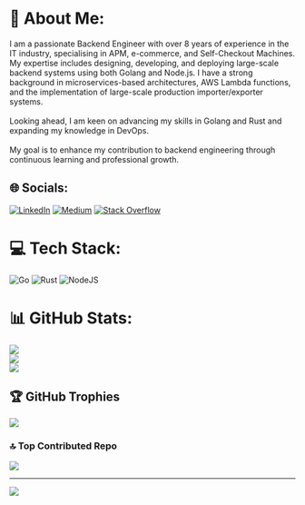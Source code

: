 # 💫 About Me:
I am a passionate Backend Engineer with over 8 years of experience in the IT industry, specialising in APM, e-commerce, and Self-Checkout Machines. My expertise includes designing, developing, and deploying large-scale backend systems using both Golang and Node.js. I have a strong background in microservices-based architectures, AWS Lambda functions, and the implementation of large-scale production importer/exporter systems.<br><br>Looking ahead, I am keen on advancing my skills in Golang and Rust and expanding my knowledge in DevOps. <br><br>My goal is to enhance my contribution to backend engineering through continuous learning and professional growth.


## 🌐 Socials:
[![LinkedIn](https://img.shields.io/badge/LinkedIn-%230077B5.svg?logo=linkedin&logoColor=white)](https://linkedin.com/in/nithinputhenveettil) [![Medium](https://img.shields.io/badge/Medium-12100E?logo=medium&logoColor=white)](https://medium.com/@@nithinputhenveettil) [![Stack Overflow](https://img.shields.io/badge/-Stackoverflow-FE7A16?logo=stack-overflow&logoColor=white)](https://stackoverflow.com/users/2632736) 

# 💻 Tech Stack:
![Go](https://img.shields.io/badge/go-%2300ADD8.svg?style=for-the-badge&logo=go&logoColor=white) ![Rust](https://img.shields.io/badge/rust-%23000000.svg?style=for-the-badge&logo=rust&logoColor=white) ![NodeJS](https://img.shields.io/badge/node.js-6DA55F?style=for-the-badge&logo=node.js&logoColor=white)
# 📊 GitHub Stats:
![](https://github-readme-stats.vercel.app/api?username=nithinputhenveettil&theme=dark&hide_border=false&include_all_commits=true&count_private=true)<br/>
![](https://github-readme-streak-stats.herokuapp.com/?user=nithinputhenveettil&theme=dark&hide_border=false)<br/>
![](https://github-readme-stats.vercel.app/api/top-langs/?username=nithinputhenveettil&theme=dark&hide_border=false&include_all_commits=true&count_private=true&layout=compact)

## 🏆 GitHub Trophies
![](https://github-profile-trophy.vercel.app/?username=nithinputhenveettil&theme=radical&no-frame=false&no-bg=false&margin-w=4)

### 🔝 Top Contributed Repo
![](https://github-contributor-stats.vercel.app/api?username=nithinputhenveettil&limit=5&theme=dark&combine_all_yearly_contributions=true)

---
[![](https://visitcount.itsvg.in/api?id=nithinputhenveettil&icon=0&color=0)](https://visitcount.itsvg.in)

<!-- Proudly created with GPRM ( https://gprm.itsvg.in ) -->

